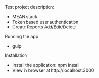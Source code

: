 Test project description:
* MEAN stack
* Token based user authentication 
* Create Reports Add/Edit/Delete



Running the app

* gulp


Installation

* Install the application: npm install
* View in browser at http://localhost:3000
